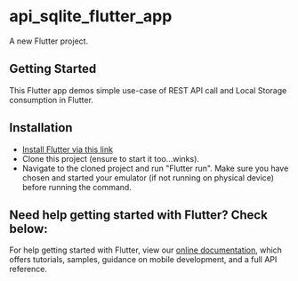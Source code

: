 # api_sqlite_flutter_app

A new Flutter project.

## Getting Started

This Flutter app demos simple use-case of REST API call and Local Storage consumption in Flutter.

## Installation
- [Install Flutter via this link](https://flutter.io/docs/get-started/install)
- Clone this project (ensure to start it too...winks).
- Navigate to the cloned project and run "Flutter run". Make sure you have chosen and started your emulator (if not running on physical device) before running the command. 

## Need help getting started with Flutter? Check below:
For help getting started with Flutter, view our 
[online documentation](https://flutter.io/docs), which offers tutorials, 
samples, guidance on mobile development, and a full API reference.
